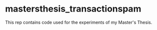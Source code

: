 # mastersthesis_transactionspam
This rep contains code used for the experiments of my Master's Thesis.
